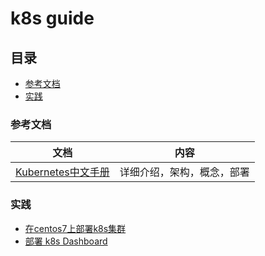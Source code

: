 # k8s guide

## 目录
* [参考文档](#参考文档)
* [实践](#实践)


### 参考文档
|文档|内容|
|--|--|
|[Kubernetes中文手册](https://www.kubernetes.org.cn/docs)|详细介绍，架构，概念，部署|


### 实践
* [在centos7上部署k8s集群](./.res/chapters/deploy_k8s_in_centos7.md)
* [部署 k8s Dashboard](./.res/chapters/deploy_dashboard_for_k8s.md)